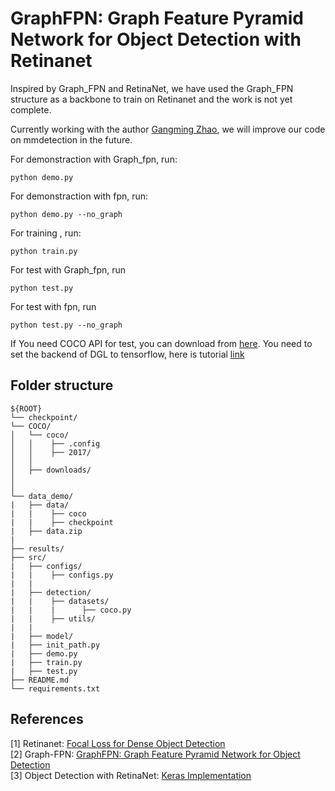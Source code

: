 # GraphFPN: Graph Feature Pyramid Network for Object Detection with Retinanet
Inspired by Graph_FPN and RetinaNet, we have used the Graph_FPN structure as a backbone to train on Retinanet and the work is not yet complete.   

Currently working with the author [Gangming Zhao](https://github.com/GangmingZhao), we will improve our code on mmdetection in the future.

For demonstraction with Graph_fpn, run:
~~~
python demo.py
~~~

For demonstraction with fpn, run:
~~~
python demo.py --no_graph
~~~

For training , run:
~~~
python train.py
~~~

For test with Graph_fpn, run
~~~
python test.py
~~~

For test with fpn, run
~~~
python test.py --no_graph
~~~

If You need COCO API for test, you can download from [here](https://github.com/cocodataset/cocoapi).
You need to set the backend of DGL to tensorflow, here is tutorial [link](https://docs.dgl.ai/install/index.html#tensorflow-backend)

## Folder structure

```
${ROOT}
└── checkpoint/
└── COCO/    
│   └── coco/
│   │    ├── .config 
│   │    ├── 2017/
│   │
│   ├── downloads/
│
│
└── data_demo/
|   ├── data/
|   |    ├── coco
|   |    ├── checkpoint
|   ├── data.zip
|
├── results/
├── src/     
|   ├── configs/
|   |    ├── configs.py
|   |
|   ├── detection/
|   |    ├── datasets/
|   |    |      ├── coco.py
|   |    ├── utils/
|   |
|   ├── model/
|   ├── init_path.py
|   ├── demo.py
|   ├── train.py
|   ├── test.py
├── README.md 
└── requirements.txt
```

## References
[1] Retinanet: [Focal Loss for Dense Object Detection](https://arxiv.org/abs/1708.02002) <br>
[2] Graph-FPN: [GraphFPN: Graph Feature Pyramid Network for Object Detection](https://arxiv.org/abs/2108.00580) <br>
[3] Object Detection with RetinaNet: [Keras Implementation](https://keras.io/examples/vision/retinanet/) <br>
